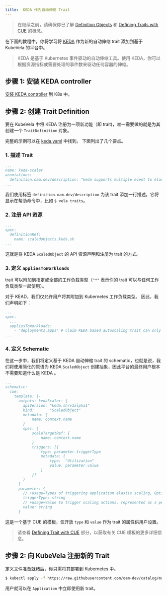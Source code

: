 ```yaml
---
title:  KEDA 作为自动伸缩 Trait
---
```


> 在继续之前，请确保你已了解 [Definition Objects](definition-and-templates) 和 [Defining Traits with CUE](./traits/customize-trait) 的概念。


在下面的教程中，你将学习将 [KEDA](https://keda.sh/) 作为新的自动伸缩 trait 添加到基于 KubeVela 的平台中。

> KEDA 是基于 Kubernetes 事件驱动的自动伸缩工具。使用 KEDA，你可以根据资源指标或需要处理的事件数来驱动任何容器的伸缩。

## 步骤 1: 安装 KEDA controller

[安装 KEDA controller](https://keda.sh/docs/2.2/deploy/) 到 K8s 中。

## 步骤 2: 创建 Trait Definition

要在 KubeVela 中将 KEDA 注册为一项新功能（即 trait)，唯一需要做的就是为其创建一个 `TraitDefinition` 对象。

完整的示例可以在 [keda.yaml](https://github.com/oam-dev/catalog/blob/master/registry/keda-scaler.yaml) 中找到。
下面列出了几个要点。

### 1. 描述 Trait

```yaml
...
name: keda-scaler
annotations:
  definition.oam.dev/description: "keda supports multiple event to elastically scale applications, this scaler only applies to deployment as example"
...
```

我们使用标签 `definition.oam.dev/description` 为该 trait 添加一行描述。它将显示在帮助命令中，比如 `$ vela traits`。

### 2. 注册 API 资源

```yaml
...
spec:
  definitionRef:
    name: scaledobjects.keda.sh
...
```

这就是将 KEDA `ScaledObject` 的 API 资源声明和注册为 trait 的方式。

### 3. 定义 `appliesToWorkloads`

trait 可以附加到指定或全部的工作负载类型（`"*"` 表示你的 trait 可以与任何工作负载类型一起使用）。

对于 KEAD，我们仅允许用户将其附加到 Kubernetes 工作负载类型。 因此，我们声明如下：

```yaml
...
spec:
  ...
  appliesToWorkloads:
    - "deployments.apps" # claim KEDA based autoscaling trait can only attach to Kubernetes Deployment workload type.
...
``` 

### 4. 定义 Schematic

在这一步中，我们将定义基于 KEDA 自动伸缩 trait 的 schematic，也就是说，我们将使用简化的原语为 KEDA `ScaledObject` 创建抽象，因此平台的最终用户根本不需要知道什么是 KEDA 。


```yaml
...
schematic:
  cue:
    template: |-
      outputs: kedaScaler: {
      	apiVersion: "keda.sh/v1alpha1"
      	kind:       "ScaledObject"
      	metadata: {
      		name: context.name
      	}
      	spec: {
      		scaleTargetRef: {
      			name: context.name
      		}
      		triggers: [{
      			type: parameter.triggerType
      			metadata: {
      				type:  "Utilization"
      				value: parameter.value
      			}
      		}]
      	}
      }
      parameter: {
      	// +usage=Types of triggering application elastic scaling, Optional: cpu, memory
      	triggerType: string
      	// +usage=Value to trigger scaling actions, represented as a percentage of the requested value of the resource for the pods. like: "60"(60%)
      	value: string
      }
 ```

这是一个基于 CUE 的模板，仅开放 `type` 和 `value` 作为 trait 的属性供用户设置。

> 请查看 [Defining Trait with CUE](./traits/customize-trait) 部分，以获取有关 CUE 模板的更多详细信息。

## 步骤 2: 向 KubeVela 注册新的 Trait  

定义文件准备就绪后，你只需将其部署到 Kubernetes 中。

```bash
$ kubectl apply -f https://raw.githubusercontent.com/oam-dev/catalog/master/registry/keda-scaler.yaml
```

用户就可以在 `Application` 中立即使用新 trait。

